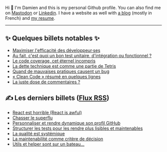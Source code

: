 Hi 👋 I'm Damien and this is my personal Github profile. You can also find me on
[Mastodon](https://piaille.fr/@dpobel) or
[Linkedin](https://www.linkedin.com/in/dpobel/). I have a website as well with [a
blog](https://damien.pobel.fr/posts/) (mostly in French) and [my
resume](https://damien.pobel.fr/page/cv/).

<hr>

## ✨️ Quelques billets notables ✨️

* [Maximiser l'efficacité des développeur·ses](https://damien.pobel.fr/post/maximiser-efficacite-developpeurs/)
* [Au fait, c'est quoi un bon test unitaire, d'intégration ou fonctionnel ?](https://damien.pobel.fr/post/bon-test-unitaire-integration-fonctionnel/)
* [Le code coverage, cet éternel incompris](https://damien.pobel.fr/post/code-coverage-taux-couverture-tests/)
* [La dette technique est comme une partie de Tetris](https://damien.pobel.fr/post/dette-technique-partie-tetris/)
* [Quand de mauvaises pratiques causent un bug](https://damien.pobel.fr/post/mauvaises-pratiques-bugs/)
* [« Clean Code » résumé en quelques lignes](https://damien.pobel.fr/post/clean-code/)
* [La juste dose de commentaires ?](https://damien.pobel.fr/post/juste-dose-commentaires-dans-le-code/)


## ✍️  Les derniers billets ([Flux RSS](https://damien.pobel.fr/rss.xml))

* [React est horrible (React is awful)](https://damien.pobel.fr/post/react-est-horrible/)
* [Chasser le superflu](https://damien.pobel.fr/post/chasser-le-superflu/)
* [Personnaliser et rendre dynamique son profil GitHub](https://damien.pobel.fr/post/personnaliser-rendre-dynamique-son-profil-github/)
* [Structurer les tests pour les rendre plus lisibles et maintenables](https://damien.pobel.fr/post/structurer-tests-lisibles-describe/)
* [La qualité est systémique](https://damien.pobel.fr/post/la-qualite-est-systemique/)
* [La maintenabilité comme critère de décision](https://damien.pobel.fr/post/la-maintenabilite-comme-critere-de-decision/)
* [Utils et helper sont sur un bateau…](https://damien.pobel.fr/post/utils-helper-sont-sur-un-bateau/)

